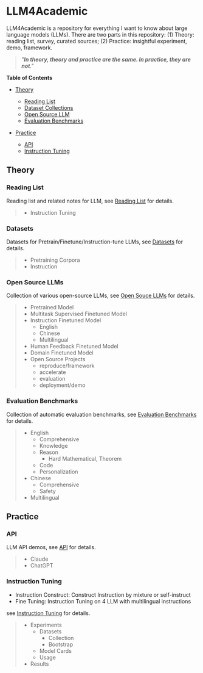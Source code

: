 # LLM4Academic

LLM4Academic is a repository for everything I want to know about large language models (LLMs). There are two parts in this repository: (1) Theory: reading list, survey, curated sources; (2) Practice: insightful experiment, demo, framework.

> *"**In theory, theory and practice are the same. In practice, they are not**."*

**Table of Contents**

- [Theory](#theory)

  - [Reading List](#reading-list)
  - [Dataset Collections](#datasets)
  - [Open Source LLM](#open-source-llms)
  - [Evaluation Benchmarks](#evaluation-benchmarks)
- [Practice](#Practice)

  - [API](#api)
  - [Instruction Tuning](#instruction-tuning)

## Theory

### Reading List

Reading list and related notes for LLM, see [Reading List](Theory/ReadingList.md) for details.

> - Instruction Tuning

### Datasets

Datasets for Pretrain/Finetune/Instruction-tune LLMs, see [Datasets](Theory/Dataset.md) for details.

> - Pretraining Corpora
> - Instruction

### Open Source LLMs

Collection of various open-source LLMs, see [Open Souce LLMs](Theory/OpenSourceLLM.md) for details.

> - Pretrained Model
> - Multitask Supervised Finetuned Model
> - Instruction Finetuned Model
>   - English
>   - Chinese
>   - Multilingual
> - Human Feedback Finetuned Model
> - Domain Finetuned Model
> - Open Source Projects
>   - reproduce/framework
>   - accelerate
>   - evaluation
>   - deployment/demo

### Evaluation Benchmarks

Collection of automatic evaluation benchmarks, see [Evaluation Benchmarks](Theory/EvaluationBenchmarks.md) for details.

> - English
>   - Comprehensive
>   - Knowledge
>   - Reason
>     - Hard Mathematical, Theorem
>   - Code
>   - Personalization
> - Chinese
>   - Comprehensive
>   - Safety
> - Multilingual

## Practice

### API

LLM API demos, see [API](Practice/API/README.md) for details.

> - Claude
> - ChatGPT

### Instruction Tuning

- Instruction Construct: Construct Instruction by mixture or self-instruct
- Fine Tuning: Instruction Tuning on 4 LLM with multilingual instructions

see [Instruction Tuning](Practice/Instruction_Tuning/READEME.md) for details.

> - Experiments
>   - Datasets
>     - Collection
>     - Bootstrap
>   - Model Cards
>   - Usage
> - Results
